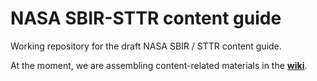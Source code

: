 # NASA SBIR-STTR content guide
Working repository for the draft NASA SBIR / STTR content guide. 

At the moment, we are assembling content-related materials in the **[wiki](https://github.com/18F/NASA-SBIR-STTR/wiki)**. 
